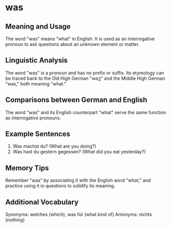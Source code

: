 # was
## Meaning and Usage
The word "was" means "what" in English. It is used as an interrogative pronoun to ask questions about an unknown element or matter.

## Linguistic Analysis
The word "was" is a pronoun and has no prefix or suffix. Its etymology can be traced back to the Old High German "waʒ" and the Middle High German "was," both meaning "what."

## Comparisons between German and English
The word "was" and its English counterpart "what" serve the same function as interrogative pronouns.

## Example Sentences
1. Was machst du? (What are you doing?)
2. Was hast du gestern gegessen? (What did you eat yesterday?)

## Memory Tips
Remember "was" by associating it with the English word "what," and practice using it in questions to solidify its meaning.

## Additional Vocabulary
Synonyms: welches (which), was für (what kind of)
Antonyms: nichts (nothing)